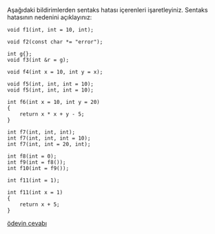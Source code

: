 Aşağıdaki bildirimlerden sentaks hatası içerenleri işaretleyiniz. Sentaks hatasının nedenini açıklayınız:



```
void f1(int, int = 10, int);
```


```
void f2(const char *= "error");
```


```
int g{};
void f3(int &r = g);
```


```
void f4(int x = 10, int y = x);
```

```
void f5(int, int, int = 10);
void f5(int, int, int = 10);
```


```
int f6(int x = 10, int y = 20)
{
	return x * x + y - 5;
}
```

```
int f7(int, int, int);
int f7(int, int, int = 10);
int f7(int, int = 20, int);
```

```
int f8(int = 0);
int f9(int = f8());
int f10(int = f9());
```

```
int f11(int = 1);

int f11(int x = 1)
{
	return x + 5;
}
```



[ödevin cevabı](https://youtu.be/Xj4NQyX985Y)

